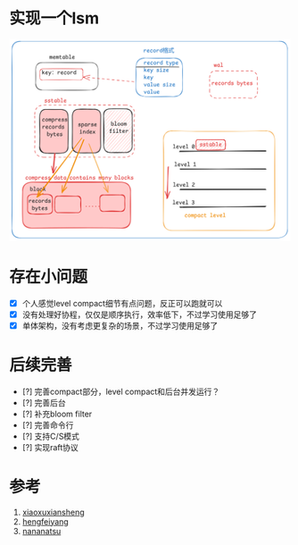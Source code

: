 # 实现一个lsm
![alt text](/asserts/image.png)

# 存在小问题
- [x] 个人感觉level compact细节有点问题，反正可以跑就可以
- [x] 没有处理好协程，仅仅是顺序执行，效率低下，不过学习使用足够了
- [x] 单体架构，没有考虑更复杂的场景，不过学习使用足够了

# 后续完善
- [?] 完善compact部分，level compact和后台并发运行？
- [?] 完善后台
- [?] 补充bloom filter
- [?] 完善命令行
- [?] 支持C/S模式
- [?] 实现raft协议

# 参考
1. [xiaoxuxiansheng](https://github.com/xiaoxuxiansheng/golsm/blob/main/tree.go)
2. [hengfeiyang](https://github.com/hengfeiyang/lsmdb)
3. [nananatsu](https://github.com/nananatsu/simple-raft)